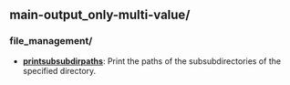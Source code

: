 
## main-output_only-multi-value/

### file_management/

* [**printsubsubdirpaths**](file_management/printsubsubdirpaths): Print the paths of the subsubdirectories of the specified directory.
